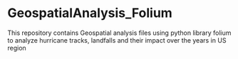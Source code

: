 # GeospatialAnalysis_Folium
This repository contains Geospatial analysis files using python library folium to analyze hurricane tracks, landfalls and their impact over the years in US region
